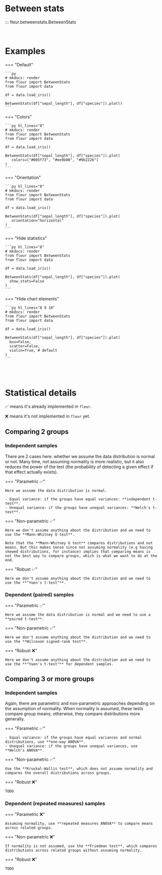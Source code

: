 # Between stats

::: fleur.betweenstats.BetweenStats

<br>

# Examples

=== "Default"

    ```py
    # mkdocs: render
    from fleur import BetweenStats
    from fleur import data

    df = data.load_iris()

    BetweenStats(df["sepal_length"], df["species"]).plot()
    ```

=== "Colors"

    ```py hl_lines="8"
    # mkdocs: render
    from fleur import BetweenStats
    from fleur import data

    df = data.load_iris()

    BetweenStats(df["sepal_length"], df["species"]).plot(
       colors=["#005f73", "#ee9b00", "#9b2226"]
    )
    ```

=== "Orientation"

    ```py hl_lines="8"
    # mkdocs: render
    from fleur import BetweenStats
    from fleur import data

    df = data.load_iris()

    BetweenStats(df["sepal_length"], df["species"]).plot(
       orientation="horizontal"
    )
    ```

=== "Hide statistics"

    ```py hl_lines="8"
    # mkdocs: render
    from fleur import BetweenStats
    from fleur import data

    df = data.load_iris()

    BetweenStats(df["sepal_length"], df["species"]).plot(
      show_stats=False
    )
    ```

=== "Hide chart elements"

    ```py hl_lines="8 9 10"
    # mkdocs: render
    from fleur import BetweenStats
    from fleur import data

    df = data.load_iris()

    BetweenStats(df["sepal_length"], df["species"]).plot(
      box=False,
      scatter=False,
      violin=True, # default
    )
    ```

<br>
<br>

# Statistical details

✅ means it's already implemented in `fleur`.

❌ means it's not implemented in `fleur` yet.

## Comparing 2 groups

### Independent samples

There are 2 cases here: whether we assume the data distribution is normal or not. Many time, not assuming normality is more realistic, but it also reduces the power of the test (the probability of detecting a given effect if that effect actually exists).

=== "Parametric ✅"

    Here we assume the data distribution is normal.

    - Equal variance: if the groups have equal variances: **independent t-test**.
    - Unequal variance: if the groups have unequal variances: **Welch's t-test**.

=== "Non-parametric ✅"

    Here we don't assume anything about the distribution and we need to use the **Mann-Whitney U test**.

    Note that the **Mann-Whitney U test** compares distributions and not means. But this makes sense since not assuming normality (e.g having skewed distributions, for instance) implies that comparing means is not the best way to compare groups, which is what we want to do at the end.

=== "Robust ✅"

    Here we don't assume anything about the distribution and we need to use the **"Yuen's t-test"**.

### Dependent (paired) samples

=== "Parametric ✅"

    Here we assume the data distribution is normal and we need to use a **paired t-test**.

=== "Non-parametric ✅"

    Here we don't assume anything about the distribution and we need to use the **Wilcoxon signed-rank test**.

=== "Robust ❌"

    Here we don't assume anything about the distribution and we need to use the **"Yuen's t-test"** for dependent samples.

## Comparing 3 or more groups

### Independent samples

Again, there are parametric and non-parametric approaches depending on the assumption of normality. When normality is assumed, these tests compare group means; otherwise, they compare distributions more generally.

=== "Parametric ✅"

    - Equal variance: if the groups have equal variances and normal distributions, use **one-way ANOVA**.
    - Unequal variance: if the groups have unequal variances, use **Welch’s ANOVA**.

=== "Non-parametric ✅"

    Use the **Kruskal-Wallis test**, which does not assume normality and compares the overall distributions across groups.

=== "Robust ❌"

    TODO

### Dependent (repeated measures) samples

=== "Parametric ❌"

    Assuming normality, use **repeated measures ANOVA** to compare means across related groups.

=== "Non-parametric ❌"

    If normality is not assumed, use the **Friedman test**, which compares distributions across related groups without assuming normality.

=== "Robust ❌"

    TODO
